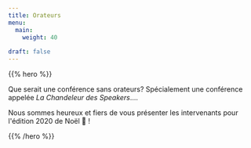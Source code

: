 ```yaml
---
title: Orateurs
menu:
  main:
    weight: 40
  
draft: false      
---
```


{{% hero %}}

Que serait une conférence sans orateurs? Spécialement une conférence appelée *La Chandeleur des Speakers*....

Nous sommes heureux et fiers de vous présenter les intervenants pour l'édition 2020 de Noël 🎅 !


{{% /hero %}}
